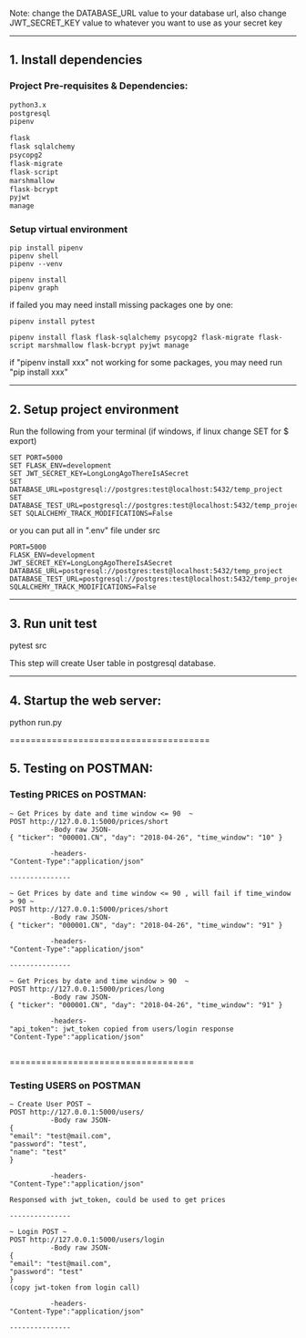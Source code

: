 

Note: change the DATABASE_URL value to your database url,
also change JWT_SECRET_KEY value to whatever you want to use as your secret key

--------------------------------------
## 1. Install dependencies

### Project Pre-requisites & Dependencies:
```python
python3.x
postgresql
pipenv

flask
flask sqlalchemy
psycopg2
flask-migrate
flask-script
marshmallow
flask-bcrypt
pyjwt
manage
```

### Setup virtual environment
```
pip install pipenv
pipenv shell  
pipenv --venv 

pipenv install
pipenv graph 
```


if failed you may need install missing packages one by one:

```
pipenv install pytest

pipenv install flask flask-sqlalchemy psycopg2 flask-migrate flask-script marshmallow flask-bcrypt pyjwt manage
```

if "pipenv install xxx" not working for some packages, you may need run "pip install xxx"

--------------------------------------

## 2. Setup project environment

Run the following from your terminal (if windows, if linux change SET for $ export)
```
SET PORT=5000
SET FLASK_ENV=development
SET JWT_SECRET_KEY=LongLongAgoThereIsASecret
SET DATABASE_URL=postgresql://postgres:test@localhost:5432/temp_project
SET DATABASE_TEST_URL=postgresql://postgres:test@localhost:5432/temp_project
SET SQLALCHEMY_TRACK_MODIFICATIONS=False
```

or you can put all in ".env" file under src
```
PORT=5000
FLASK_ENV=development
JWT_SECRET_KEY=LongLongAgoThereIsASecret
DATABASE_URL=postgresql://postgres:test@localhost:5432/temp_project
DATABASE_TEST_URL=postgresql://postgres:test@localhost:5432/temp_project
SQLALCHEMY_TRACK_MODIFICATIONS=False
```
--------------------------------------

## 3. Run unit test


pytest src


This step will create User table in postgresql database.

--------------------------------------

## 4. Startup the web server:

python run.py

======================================

## 5. Testing on POSTMAN:


### Testing PRICES on POSTMAN:

```
~ Get Prices by date and time window <= 90  ~
POST http://127.0.0.1:5000/prices/short
          -Body raw JSON-
{ "ticker": "000001.CN", "day": "2018-04-26", "time_window": "10" }

          -headers-
"Content-Type":"application/json"  
          
---------------

~ Get Prices by date and time window <= 90 , will fail if time_window > 90 ~
POST http://127.0.0.1:5000/prices/short
          -Body raw JSON-
{ "ticker": "000001.CN", "day": "2018-04-26", "time_window": "91" }

          -headers-
"Content-Type":"application/json"  
          
---------------

~ Get Prices by date and time window > 90  ~
POST http://127.0.0.1:5000/prices/long
          -Body raw JSON-
{ "ticker": "000001.CN", "day": "2018-04-26", "time_window": "91" }

          -headers-
"api_token": jwt_token copied from users/login response
"Content-Type":"application/json"  
          
```
===================================

### Testing USERS on POSTMAN

```
~ Create User POST ~
POST http://127.0.0.1:5000/users/
          -Body raw JSON-
{
"email": "test@mail.com",
"password": "test",
"name": "test"
}

          -headers-
"Content-Type":"application/json"  

Responsed with jwt_token, could be used to get prices

---------------

~ Login POST ~
POST http://127.0.0.1:5000/users/login
          -Body raw JSON-
{
"email": "test@mail.com",
"password": "test"
}
(copy jwt-token from login call)

          -headers-
"Content-Type":"application/json"  

---------------

```

